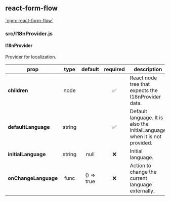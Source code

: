 ## react-form-flow



[\`npm: react-form-flow\`](https://www.npmjs.com/package/react-form-flow)


### src/I18nProvider.js

#### I18nProvider

Provider for localization.

prop | type | default | required | description
---- | :----: | :-------: | :--------: | -----------
**children** | node |  | :white_check_mark: | React node tree that expects the I18nProvider data.
**defaultLanguage** | string |  | :white_check_mark: | Default language. It is also the initialLanguage when it is not provided.
**initialLanguage** | string | null | :x: | Initial language.
**onChangeLanguage** | func | () => true | :x: | Action to change the current language externally.

